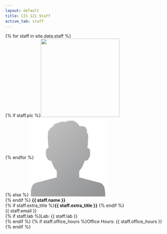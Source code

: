 ```yaml
---
layout: default
title: CIS 121 Staff
active_tab: staff
---
```


<div class="container-fluid">
  <div class="row">
  {% for staff in site.data.staff %}
      <div class="col-lg-4 col-md-6 col-xs-12" style="margin-bottom: 20px; height: 350px;">
        {% if staff.pic %}<img src="assets/img/staff/{{staff.pic}}" class="img-circle" style="height: 100%; width: 100%; max-height: 250px; max-width: 250px"/><br />
        {% else %}<img src="assets/img/staff/profile-pic.png" class="img-circle" style="height: 100%; width: 100%; max-height: 250px; max-width: 250px"/><br />{% endif %}
        <b>{{ staff.name }}</b><br>
        {% if staff.extra_title %}<b>{{ staff.extra_title }}</b>
        {% endif %}
        <br />
        {{ staff.email }}<br>
       	{% if staff.lab %}Lab: {{ staff.lab }}<br />{% endif %}
       	{% if staff.office_hours %}<span markdown="1">Office Hours: {{ staff.office_hours }}</span>{% endif %}
      </div>
  {% endfor %}
  </div>
</div>
